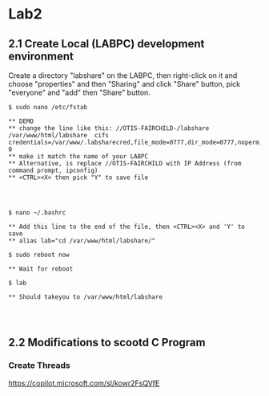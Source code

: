 # Lab2

## 2.1 Create Local (LABPC) development environment

Create a directory "labshare" on the LABPC, then right-click on it and choose "properties" and then "Sharing" and click "Share" button, pick "everyone" and "add" then "Share" button.

```
$ sudo nano /etc/fstab

** DEMO
** change the line like this: //OTIS-FAIRCHILD-/labshare /var/www/html/labshare  cifs  credentials=/var/www/.labsharecred,file_mode=0777,dir_mode=0777,noperm,iocharset=utf8 0
** make it match the name of your LABPC
** Alternative, is replace //OTIS-FAIRCHILD with IP Address (from command prompt, ipconfig)
** <CTRL><X> then pick "Y" to save file




$ nano ~/.bashrc

** Add this line to the end of the file, then <CTRL><X> and 'Y' to save
** alias lab="cd /var/www/html/labshare/"

$ sudo reboot now

** Wait for reboot

$ lab

** Should takeyou to /var/www/html/labshare




```



## 2.2 Modifications to scootd C Program

### Create Threads
https://copilot.microsoft.com/sl/kowr2FsQVfE


